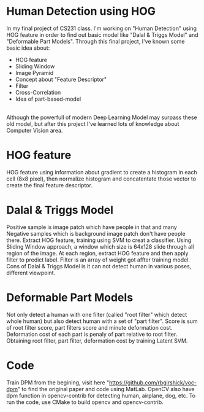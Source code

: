 # Human Detection using HOG

In my final project of CS231 class. I'm working on "Human Detection" using HOG feature in order to find out basic model like "Dalal & Triggs Model" and "Deformable Part Models".
Through this final project, I've known some basic idea about:
* HOG feature
* Sliding Window
* Image Pyramid
* Concept about "Feature Descriptor"
* Filter
* Cross-Correlation
* Idea of part-based-model 
<br>
Although the powerfull of modern Deep Learning Model may surpass these old model, but after this project I've learned lots of knowledge about Computer Vision area.

# HOG feature
HOG feature using information about gradient to create a histogram in each cell (8x8 pixel), then normalize histogram and concatentate those vector to create the final feature descriptor. 

# Dalal & Triggs Model
  Positive sample is image patch which have people in that and many Negative samples which is background image patch don't have people there. Extract HOG feature, training using SVM to creat a classifier. Using Sliding Window approach, a window which size is 64x128 slide through all region of the image. At each region, extract HOG feature and then apply filter to predict label. Filter is an array of weight got affter training model. Cons of Dalal & Triggs Model is it can not detect human in various poses, different viewpoint.
 
 # Deformable Part Models
  Not only detect a human with one filter (called "root filter" which detect whole human) but also detect human with a set of "part filter". Score is sum of root filter score, part filters score and minute deformation cost. Deformation cost of each part is penaly of part relative to root filter. Obtaining root filter, part filter, deformation cost by training Latent SVM.
  
 # Code
  Train DPM from the begining, visit here "https://github.com/rbgirshick/voc-dpm" to find the original paper and code using MatLab. OpenCV also have dpm function in opencv-contrib for detecting human, airplane, dog, etc.
  To run the code, use CMake to build opencv and opencv-contrib.
